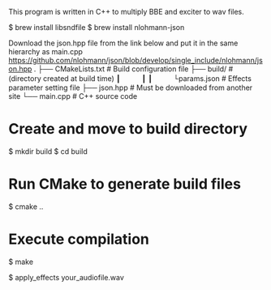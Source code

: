 This program is written in C++ to multiply BBE and exciter to wav files.

$ brew install libsndfile
$  brew install nlohmann-json

Download the json.hpp file from the link below and put it in the same hierarchy as main.cpp
https://github.com/nlohmann/json/blob/develop/single_include/nlohmann/json.hpp
.
├── CMakeLists.txt			# Build configuration file
├── build/						# (directory created at build time)
┃　　　┃
┃　　　└params.json		# Effects parameter setting file
├── json.hpp					# Must be downloaded from another site
└── main.cpp                 # C++ source code


# Create and move to build directory
$ mkdir build
$ cd build

# Run CMake to generate build files
$ cmake ..

# Execute compilation
$ make



$ apply_effects your_audiofile.wav
